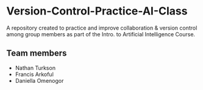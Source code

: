 # Version-Control-Practice-AI-Class
A repository created to practice and improve collaboration &amp; version control among group members as part of the Intro. to Artificial Intelligence Course.

Team members
------------
- Nathan Turkson
- Francis Arkoful
- Daniella Omenogor
